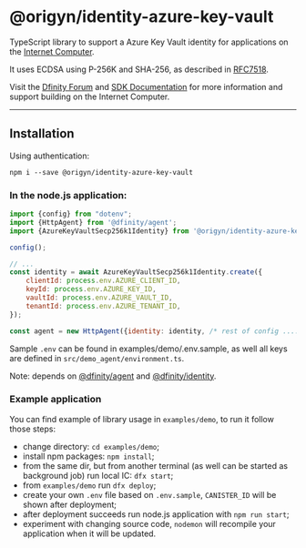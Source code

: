 # @origyn/identity-azure-key-vault

TypeScript library to support a Azure Key Vault identity for applications on the [Internet Computer](https://dfinity.org/).

It uses ECDSA using P-256K and SHA-256, as described in [RFC7518](https://tools.ietf.org/html/rfc7518).

Visit the [Dfinity Forum](https://forum.dfinity.org/) and [SDK Documentation](https://sdk.dfinity.org/docs/index.html) for more information and support building on the Internet Computer.

---

## Installation

Using authentication:

```
npm i --save @origyn/identity-azure-key-vault
```

### In the node.js application:

```javascript
import {config} from "dotenv";
import {HttpAgent} from '@dfinity/agent';
import {AzureKeyVaultSecp256k1Identity} from '@origyn/identity-azure-key-vault'

config();

// ...
const identity = await AzureKeyVaultSecp256k1Identity.create({
    clientId: process.env.AZURE_CLIENT_ID,
    keyId: process.env.AZURE_KEY_ID,
    vaultId: process.env.AZURE_VAULT_ID,
    tenantId: process.env.AZURE_TENANT_ID,
});

const agent = new HttpAgent({identity: identity, /* rest of config .... */});
```

Sample `.env` can be found in examples/demo/.env.sample, as well all keys are defined in `src/demo_agent/environment.ts`.  

Note: depends on [@dfinity/agent](https://www.npmjs.com/package/@dfinity/agent) and [@dfinity/identity](https://www.npmjs.com/package/@dfinity/identity).

### Example application

You can find example of library usage in `examples/demo`, to run it follow those steps:

- change directory: `cd examples/demo`;
- install npm packages: `npm install`;
- from the same dir, but from another terminal (as well can be started as background job) run local IC: `dfx start`;
- from `examples/demo` run `dfx deploy`;
- create your own `.env` file based on `.env.sample`, `CANISTER_ID` will be shown after deployment;
- after deployment succeeds run node.js application with `npm run start`;
- experiment with changing source code, `nodemon` will recompile your application when it will be updated.
